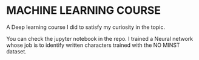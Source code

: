 # MACHINE LEARNING COURSE
A Deep learning course I did to satisfy my curiosity in the topic.

You can check the jupyter notebook in the repo. I trained a Neural network whose job is to identify written characters trained with the NO MINST dataset.
